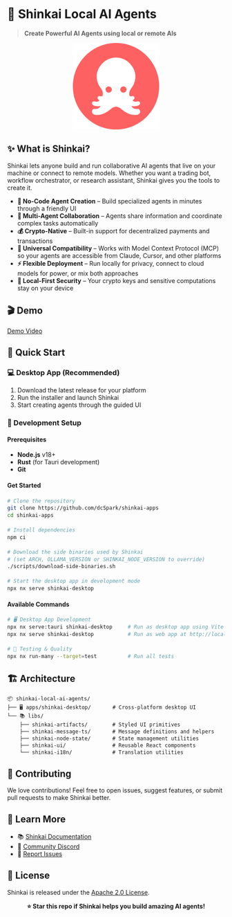 # 🚀 Shinkai Local AI Agents

> **Create Powerful AI Agents using local or remote AIs**

<p align="center">
  <img width="200" src="assets/icon.png" alt="Shinkai logo"/>
</p>

## ✨ What is Shinkai?

Shinkai lets anyone build and run collaborative AI agents that live on your machine or connect to remote models. Whether you want a trading bot, workflow orchestrator, or research assistant, Shinkai gives you the tools to create it.

- **🚀 No-Code Agent Creation** – Build specialized agents in minutes through a friendly UI
- **🤝 Multi-Agent Collaboration** – Agents share information and coordinate complex tasks automatically
- **💰 Crypto-Native** – Built-in support for decentralized payments and transactions
- **🔗 Universal Compatibility** – Works with Model Context Protocol (MCP) so your agents are accessible from Claude, Cursor, and other platforms
- **⚡ Flexible Deployment** – Run locally for privacy, connect to cloud models for power, or mix both approaches
- **🔐 Local-First Security** – Your crypto keys and sensitive computations stay on your device

## 🎬 Demo

[Demo Video](https://github.com/user-attachments/assets/bc5bb7da-7ca5-477d-838a-8239951b6c01)

## 🚀 Quick Start

### 💻 Desktop App (Recommended)
1. Download the latest release for your platform
2. Run the installer and launch Shinkai
3. Start creating agents through the guided UI

### 🔨 Development Setup

#### Prerequisites
- **Node.js** v18+
- **Rust** (for Tauri development)
- **Git**

#### Get Started
```bash
# Clone the repository
git clone https://github.com/dcSpark/shinkai-apps
cd shinkai-apps

# Install dependencies
npm ci

# Download the side binaries used by Shinkai
# (set ARCH, OLLAMA_VERSION or SHINKAI_NODE_VERSION to override)
./scripts/download-side-binaries.sh

# Start the desktop app in development mode
npx nx serve shinkai-desktop
```

#### Available Commands
```bash
# 🖥️ Desktop App Development
npx nx serve:tauri shinkai-desktop     # Run as desktop app using Vite
npx nx serve shinkai-desktop           # Run as web app at http://localhost:1420

# 🧪 Testing & Quality
npx nx run-many --target=test          # Run all tests
```

## 🏗️ Architecture

```
📦 shinkai-local-ai-agents/
├── 🖥️ apps/shinkai-desktop/       # Cross-platform desktop UI
└── 📚 libs/
    ├── shinkai-artifacts/        # Styled UI primitives
    ├── shinkai-message-ts/       # Message definitions and helpers
    ├── shinkai-node-state/       # State management utilities
    ├── shinkai-ui/               # Reusable React components
    └── shinkai-i18n/             # Translation utilities
```

## 🤝 Contributing

We love contributions! Feel free to open issues, suggest features, or submit pull requests to make Shinkai better.

## 📖 Learn More

- 📚 [Shinkai Documentation](https://docs.shinkai.com)
- 💬 [Community Discord](https://discord.gg/EuA45U3sEu)
- 🐛 [Report Issues](https://github.com/dcSpark/shinkai-apps/issues)

## 📄 License

Shinkai is released under the [Apache 2.0 License](LICENSE).

<div align="center">

**⭐ Star this repo if Shinkai helps you build amazing AI agents!**

</div>
